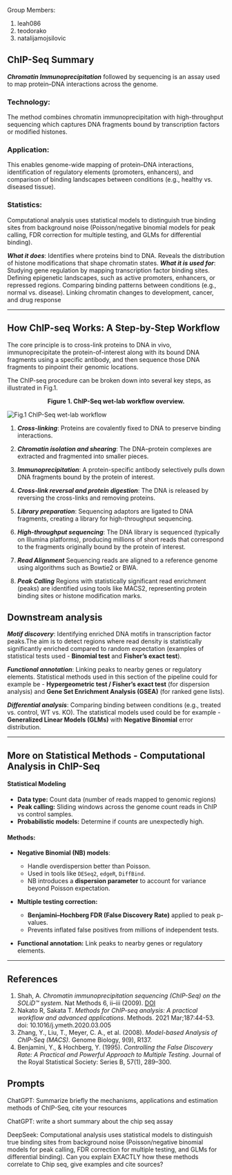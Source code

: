 Group Members:
1) leah086
2) teodorako
3) natalijamojsilovic

## ChIP-Seq Summary
***Chromatin Immunoprecipitation*** followed by sequencing is an assay used to map protein–DNA interactions across the genome. 
### Technology: 
The method combines chromatin immunoprecipitation with high-throughput sequencing which captures DNA fragments bound by transcription factors or modified histones.
### Application: 
This enables genome-wide mapping of protein–DNA interactions, identification of regulatory elements (promoters, enhancers), and comparison of binding landscapes between conditions (e.g., healthy vs. diseased tissue).
### Statistics: 
Computational analysis uses statistical models to distinguish true binding sites from background noise (Poisson/negative binomial models for peak calling, FDR correction for multiple testing, and GLMs for differential binding).

***What it does***:
Identifies where proteins bind to DNA.
Reveals the distribution of histone modifications that shape chromatin states.
***What it is used for***:
Studying gene regulation by mapping transcription factor binding sites.
Defining epigenetic landscapes, such as active promoters, enhancers, or repressed regions.
Comparing binding patterns between conditions (e.g., normal vs. disease).
Linking chromatin changes to development, cancer, and drug response

---

## How ChIP-seq Works: A Step-by-Step Workflow

The core principle is to cross-link proteins to DNA in vivo, immunoprecipitate the protein-of-interest along with its bound DNA fragments using a specific antibody, and then sequence those DNA fragments to pinpoint their genomic locations.

The ChIP-seq procedure can be broken down into several key steps, as illustrated in Fig.1. 
<div style="text-align: center;">
  <p><strong>Figure 1. ChIP-Seq wet-lab workflow overview.</strong></p>
</div>

![Fig.1 ChIP-Seq wet-lab workflow](https://media.springernature.com/full/springer-static/image/art%3A10.1038%2Fnmeth.f.247/MediaObjects/41592_2009_Article_BFnmethf247_Fig1_HTML.jpg?as=webp)
				

1) ***Cross-linking***: Proteins are covalently fixed to DNA to preserve binding interactions.


2) ***Chromatin isolation and shearing***: The DNA–protein complexes are extracted and fragmented into smaller pieces.


3) ***Immunoprecipitation***: A protein-specific antibody selectively pulls down DNA fragments bound by the protein of interest.


4) ***Cross-link reversal and protein digestion***: The DNA is released by reversing the cross-links and removing proteins.


5) ***Library preparation***: Sequencing adaptors are ligated to DNA fragments, creating a library for high-throughput sequencing.

6) ***High-throughput sequencing***: The DNA library is sequenced (typically on Illumina platforms), producing millions of short reads that correspond to the fragments originally bound by the protein of interest. 

7) ***Read Alignment***
Sequencing reads are aligned to a reference genome using algorithms such as Bowtie2 or BWA.

8) ***Peak Calling***
Regions with statistically significant read enrichment (peaks) are identified using tools like MACS2, representing protein binding sites or histone modification marks.

## Downstream analysis

***Motif discovery***: Identifying enriched DNA motifs in transcription factor peaks.The aim is to detect regions where read density is statistically significantly enriched compared to random expectation (examples of statistical tests used - **Binomial test** and **Fisher’s exact test**).

***Functional annotation***: Linking peaks to nearby genes or regulatory elements. Statistical methods used in this section of the pipeline could for example be - **Hypergeometric test / Fisher’s exact test** (for dispersion analysis) and **Gene Set Enrichment Analysis (GSEA)** (for ranked gene lists). 

***Differential analysis***: Comparing binding between conditions (e.g., treated vs. control, WT vs. KO). The statistical models used could be for example - **Generalized Linear Models (GLMs)** with **Negative Binomial** error distribution.

---

 ## More on Statistical Methods - Computational Analysis in ChIP-Seq  

#### Statistical Modeling
- **Data type:** Count data (number of reads mapped to genomic regions)
- **Peak calling:** Sliding windows across the genome count reads in ChIP vs control samples.
- **Probabilistic models:** Determine if counts are unexpectedly high.

#### Methods:
- **Negative Binomial (NB) models**:  
  - Handle overdispersion better than Poisson.  
  - Used in tools like `DESeq2`, `edgeR`, `DiffBind`.  
  - NB introduces a **dispersion parameter** to account for variance beyond Poisson expectation.

- **Multiple testing correction:**  
  - **Benjamini–Hochberg FDR (False Discovery Rate)** applied to peak p-values.  
  - Prevents inflated false positives from millions of independent tests.

- **Functional annotation:** Link peaks to nearby genes or regulatory elements.

---

## References
1. Shah, A. *Chromatin immunoprecipitation sequencing (ChIP-Seq) on the SOLiD™ system*. Nat Methods 6, ii–iii (2009). [DOI](https://doi.org/10.1038/nmeth.f.247)  
2. Nakato R, Sakata T. *Methods for ChIP-seq analysis: A practical workflow and advanced applications*. Methods. 2021 Mar;187:44-53. doi: 10.1016/j.ymeth.2020.03.005  
3. Zhang, Y., Liu, T., Meyer, C. A., et al. (2008). *Model-based Analysis of ChIP-Seq (MACS)*. Genome Biology, 9(9), R137.  
4. Benjamini, Y., & Hochberg, Y. (1995). *Controlling the False Discovery Rate: A Practical and Powerful Approach to Multiple Testing*. Journal of the Royal Statistical Society: Series B, 57(1), 289–300.



## Prompts 

ChatGPT: Summarize briefly the mechanisms, applications and estimation methods of ChIP-Seq, cite your resources


ChatGPT: write a short summary about the chip seq assay


DeepSeek: Computational analysis uses statistical models to distinguish true binding sites from background noise (Poisson/negative binomial models for peak calling, FDR correction for multiple testing, and GLMs for differential binding). Can you explain EXACTLY how these methods correlate to Chip seq, give examples and cite sources?


